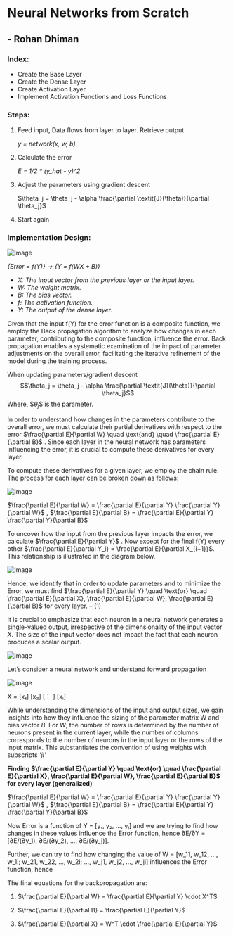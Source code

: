 # Neural Networks from Scratch
## - Rohan Dhiman

### Index:
- Create the Base Layer
- Create the Dense Layer
- Create Activation Layer
- Implement Activation Functions and Loss Functions

### Steps:
1. Feed input, Data flows from layer to layer. Retrieve output.
   
   _y = network(x, w, b)_
2. Calculate the error
   
   _E = 1/2 * (y_hat - y)^2_
3. Adjust the parameters using gradient descent
   

   $\theta_j = \theta_j - \alpha \frac{\partial \textit{J}(\theta)}{\partial \theta_j}$

5. Start again

### Implementation Design:

![image](https://github.com/iamrohandhiman/Neural-Networks-from-scratch/assets/138308928/645065a2-8f1c-42cd-817e-3abacfc17104)

_{Error = f(Y)} → {Y = f(WX + B)}_
- _X: The input vector from the previous layer or the input layer._
- _W: The weight matrix._
- _B: The bias vector._
- _f: The activation function._
- _Y: The output of the dense layer._

Given that the input f(Y) for the error function is a composite function, we employ the Back propagation algorithm to analyze how changes in each parameter, contributing to the composite function, influence the error. Back propagation enables a systematic examination of the impact of parameter adjustments on the overall error, facilitating the iterative refinement of the model during the training process.

When updating parameters/gradient descent
$$\theta_j = \theta_j - \alpha \frac{\partial \textit{J}(\theta)}{\partial \theta_j}$$
Where,  $$\theta_j \$$ is the parameter.

In order to understand how changes in the parameters contribute to the overall error, we must calculate their partial derivatives with respect to the error $\\frac{\partial E}{\partial W} \quad \text{and} \quad \frac{\partial E}{\partial B}\$
. Since each layer in the neural network has parameters influencing the error, it is crucial to compute these derivatives for every layer.

To compute these derivatives for a given layer, we employ the chain rule. The process for each layer can be broken down as follows:

![image](https://github.com/iamrohandhiman/Neural-Networks-from-scratch/assets/138308928/b3091b80-30ce-4e5e-bdf2-460c33f7d50e)

$\\frac{\partial E}{\partial W} = \frac{\partial E}{\partial Y} \frac{\partial Y}{\partial W}\$ ,  $\\frac{\partial E}{\partial B} = \frac{\partial E}{\partial Y} \frac{\partial Y}{\partial B}\$

To uncover how the input from the previous layer impacts the error, we calculate $\\frac{\partial E}{\partial Y}\$ . Now except for the final f(Y) every other $\\frac{\partial E}{\partial Y_i} = \frac{\partial E}{\partial X_{i+1}}\$. This relationship is illustrated in the diagram below.

![image](https://github.com/iamrohandhiman/Neural-Networks-from-scratch/assets/138308928/9fa6202a-f819-463d-9955-7f5ea06d54df)

Hence, we identify that in order to update parameters and to minimize the Error, we must find
$\\frac{\partial E}{\partial Y} \quad \text{or} \quad \frac{\partial E}{\partial X}, \frac{\partial E}{\partial W}, \frac{\partial E}{\partial B}\$ for every layer. – (1)

It is crucial to emphasize that each neuron in a neural network generates a single-valued output, irrespective of the dimensionality of the input vector _X_. The size of the input vector does not impact the fact that each neuron produces a scalar output.

![image](https://github.com/iamrohandhiman/Neural-Networks-from-scratch/assets/138308928/7539d5ad-9f7f-4077-b195-4dce20fb17d8)

Let’s consider a neural network and understand forward propagation

![image](https://github.com/iamrohandhiman/Neural-Networks-from-scratch/assets/138308928/f523133d-3545-4627-9c27-7cb2e0046ae3)

X = [x₁]
    [x₂]
    [⋮ ]
    [xᵢ]


While understanding the dimensions of the input and output sizes, we gain insights into how they influence the sizing of the parameter matrix W and bias vector _B_. For _W_, the number of rows is determined by the number of neurons present in the current layer, while the number of columns corresponds to the number of neurons in the input layer or the rows of the input matrix. This substantiates the convention of using weights with subscripts _'ji'_

__Finding $\\frac{\partial E}{\partial Y} \quad \text{or} \quad \frac{\partial E}{\partial X}, \frac{\partial E}{\partial W}, \frac{\partial E}{\partial B}\$ for every layer (generalized)__



$\\frac{\partial E}{\partial W} = \frac{\partial E}{\partial Y} \frac{\partial Y}{\partial W}\$ , $\\frac{\partial E}{\partial B} = \frac{\partial E}{\partial Y} \frac{\partial Y}{\partial B}\$


Now Error is a function of Y = [y₁, y₂, ..., yⱼ] and we are trying to find how changes in these values influence the Error function, hence ∂E/∂Y = [∂E/(∂y_1), ∂E/(∂y_2), ..., ∂E/(∂y_j)].

Further, we can try to find how changing the value of W = [w_11, w_12, ..., w_1i; w_21, w_22, ..., w_2i; ..., w_j1, w_j2, ..., w_ji] influences the Error function, hence

The final equations for the backpropagation are:
1.  $\\frac{\partial E}{\partial W} = \frac{\partial E}{\partial Y} \cdot X^T\$

2.  $\\frac{\partial E}{\partial B} = \frac{\partial E}{\partial Y}\$

3.  $\\frac{\partial E}{\partial X} = W^T \cdot \frac{\partial E}{\partial Y}\$
